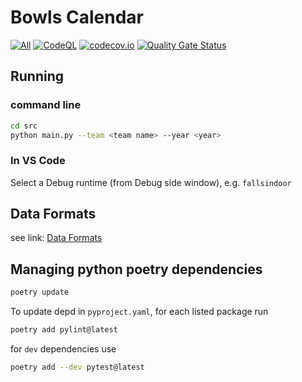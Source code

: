 # Bowls Calendar

[![All][all-image]][all-link]
[![CodeQL][ql-image]][ql-link]
[![codecov.io][codecov-image]][codecov-link]
[![Quality Gate Status][sonar-image]][sonar-link]

## Running

### command line

```bash
cd src
python main.py --team <team name> --year <year>
```

### In VS Code

Select a Debug runtime (from Debug side window), e.g. `fallsindoor`

## Data Formats

see link: [Data Formats][data-formats]

## Managing python poetry dependencies

```bash
poetry update
```

To update depd in `pyproject.yaml`, for each listed package run

```bash
poetry add pylint@latest
```

for `dev` dependencies use

```bash
poetry add --dev pytest@latest
```

[all-image]: https://github.com/garymcwilliams/ggbowlscalendar/actions/workflows/workflow-all.yml/badge.svg?event=push
[all-link]: https://github.com/garymcwilliams/ggbowlscalendar/actions/workflows/workflow-all.yml
[ql-image]: https://github.com/garymcwilliams/ggbowlscalendar/actions/workflows/workflow-codeql.yml/badge.svg?event=push
[ql-link]: https://github.com/garymcwilliams/ggbowlscalendar/actions/workflows/workflow-codeql.yml
[codecov-image]: https://codecov.io/github/garymcwilliams/ggbowlscalendar/graph/badge.svg?token=EGNK0HBDQK
[codecov-link]: https://codecov.io/github/garymcwilliams/ggbowlscalendar
[sonar-image]: https://sonarcloud.io/api/project_badges/measure?project=garymcwilliams_ggbowlscalendar&metric=alert_status
[sonar-link]: https://sonarcloud.io/summary/new_code?id=garymcwilliams_ggbowlscalendar
[data-formats]: DataFormats.adoc
